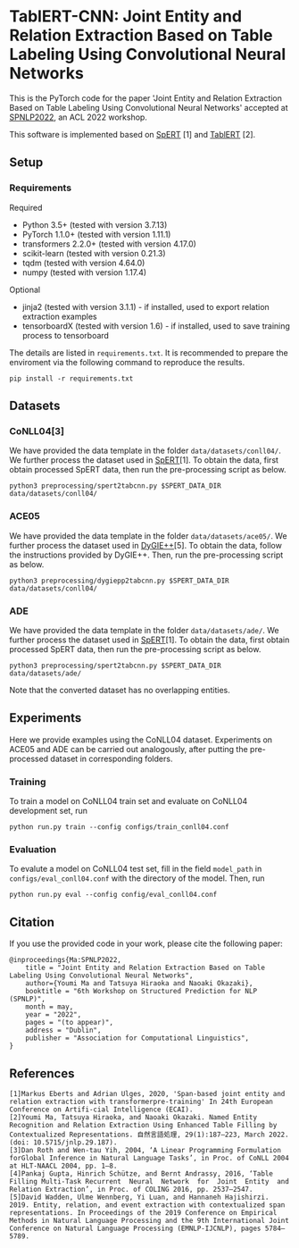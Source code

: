 # TablERT-CNN: Joint Entity and Relation Extraction Based on Table Labeling Using Convolutional Neural Networks

This is the PyTorch code for the paper 'Joint Entity and Relation Extraction Based on Table Labeling Using Convolutional Neural Networks' accepted at [SPNLP2022](http://structuredprediction.github.io/SPNLP22), an ACL 2022 workshop.

This software is implemented based on [SpERT](https://github.com/markus-eberts/spert) [1] and [TablERT](https://github.com/YoumiMa/TablERT) [2].
## Setup

### Requirements

Required
- Python 3.5+ (tested with version 3.7.13)
- PyTorch 1.1.0+ (tested with version 1.11.1)
- transformers 2.2.0+ (tested with version 4.17.0)
- scikit-learn (tested with version 0.21.3)
- tqdm (tested with version 4.64.0)
- numpy (tested with version 1.17.4)

Optional
- jinja2 (tested with version 3.1.1) - if installed, used to export relation extraction examples
- tensorboardX (tested with version 1.6) - if installed, used to save training process to tensorboard


The details are listed in `requirements.txt`. It is recommended to prepare the enviroment via the following command to reproduce the results.

```
pip install -r requirements.txt

```

## Datasets

### CoNLL04[3]

We have provided the data template in the folder `data/datasets/conll04/`.
We further process the dataset used in [SpERT](https://github.com/markus-eberts/spert)[1]. To obtain the data, first obtain processed SpERT data, then run the pre-processing script as below.

``` 
python3 preprocessing/spert2tabcnn.py $SPERT_DATA_DIR data/datasets/conll04/ 
```


### ACE05

We have provided the data template in the folder `data/datasets/ace05/`.
We further process the dataset used in [DyGIE++](https://github.com/dwadden/dygiepp)[5]. To obtain the data, follow the instructions provided by DyGIE++. Then, run the pre-processing script as below.

``` 
python3 preprocessing/dygiepp2tabcnn.py $SPERT_DATA_DIR data/datasets/conll04/ 
```


### ADE

We have provided the data template in the folder `data/datasets/ade/`.
We further process the dataset used in [SpERT](https://github.com/markus-eberts/spert)[1]. To obtain the data, first obtain processed SpERT data, then run the pre-processing script as below.

``` 
python3 preprocessing/spert2tabcnn.py $SPERT_DATA_DIR data/datasets/ade/

```

Note that the converted dataset has no overlapping entities.

## Experiments

Here we provide examples using the CoNLL04 dataset. Experiments on ACE05 and ADE can be carried out analogously, after putting the pre-processed dataset in corresponding folders.

### Training

To train a model on CoNLL04 train set and evaluate on CoNLL04 development set, run

```
python run.py train --config configs/train_conll04.conf
```

### Evaluation

To evalute a model on CoNLL04 test set, fill in the field `model_path` in `configs/eval_conll04.conf` with the directory of the model. Then, run

```
python run.py eval --config config/eval_conll04.conf
```

## Citation

If you use the provided code in your work, please cite the following paper:

```
@inproceedings{Ma:SPNLP2022,
    title = "Joint Entity and Relation Extraction Based on Table Labeling Using Convolutional Neural Networks",
    author={Youmi Ma and Tatsuya Hiraoka and Naoaki Okazaki},
    booktitle = "6th Workshop on Structured Prediction for NLP (SPNLP)",
    month = may,
    year = "2022",
    pages = "(to appear)",
    address = "Dublin",
    publisher = "Association for Computational Linguistics",
}
```

## References
```
[1]Markus Eberts and Adrian Ulges, 2020, 'Span-based joint entity and relation extraction with transformerpre-training' In 24th European Conference on Artifi-cial Intelligence (ECAI).
[2]Youmi Ma, Tatsuya Hiraoka, and Naoaki Okazaki. Named Entity Recognition and Relation Extraction Using Enhanced Table Filling by Contextualized Representations. 自然言語処理, 29(1):187–223, March 2022. (doi: 10.5715/jnlp.29.187).
[3]Dan Roth and Wen-tau Yih, 2004, ‘A Linear Programming Formulation forGlobal Inference in Natural Language Tasks’, in Proc. of CoNLL 2004 at HLT-NAACL 2004, pp. 1–8.
[4]Pankaj Gupta, Hinrich Schütze, and Bernt Andrassy, 2016, ‘Table Filling Multi-Task Recurrent  Neural  Network  for  Joint  Entity  and  Relation Extraction’, in Proc. of COLING 2016, pp. 2537–2547.
[5]David Wadden, Ulme Wennberg, Yi Luan, and Hannaneh Hajishirzi. 2019. Entity, relation, and event extraction with contextualized span representations. In Proceedings of the 2019 Conference on Empirical Methods in Natural Language Processing and the 9th International Joint Conference on Natural Language Processing (EMNLP-IJCNLP), pages 5784–5789.
```


